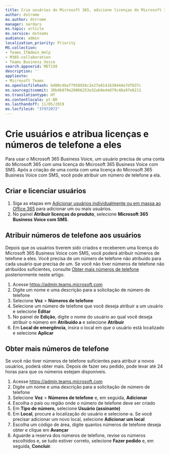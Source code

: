 ```yaml
---
title: Crie usuários do Microsoft 365, adicione licenças do Microsoft 365 Business Voice e atribua números de telefone
author: dstrome
ms.author: dstrome
manager: serdars
ms.topic: article
ms.service: msteams
audience: admin
localization_priority: Priority
MS.collection:
- Teams_ITAdmin_Help
- M365-collaboration
- Teams_Business_Voice
search.appverid: MET150
description: ''
appliesto:
- Microsoft Teams
ms.openlocfilehash: bd00c4baf7958926c2e27e8141630444e7df637c
ms.sourcegitcommit: 30b4b979e20066253e32ab9e44d79c48a97e6211
ms.translationtype: HT
ms.contentlocale: pt-BR
ms.lasthandoff: 11/05/2019
ms.locfileid: "37972072"
---
```

# <a name="create-and-license-users-and-assign-phone-numbers-to-them"></a>Crie usuários e atribua licenças e números de telefone a eles

Para usar o Microsoft 365 Business Voice, um usuário precisa de uma conta do Microsoft 365 com uma licença do Microsoft 365 Business Voice com SMS. Após a criação de uma conta com uma licença do Microsoft 365 Business Voice com SMS, você pode atribuir um número de telefone a ela.

## <a name="create-and-license-users"></a>Criar e licenciar usuários

1. Siga as etapas em [Adicionar usuários individualmente ou em massa ao Office 365](https://docs.microsoft.com/office365/admin/add-users/add-users) para adicionar um ou mais usuários.
2. No painel **Atribuir licenças do produto**, selecione **Microsoft 365 Business Voice com SMS**.

## <a name="assign-phone-numbers-to-users"></a>Atribuir números de telefone aos usuários

Depois que os usuários tiverem sido criados e receberem uma licença do Microsoft 365 Business Voice com SMS, você poderá atribuir números de telefone a eles. Você precisa de um número de telefone não atribuído para cada usuário que precisa de um. Se você não tiver números de telefone não atribuídos suficientes, consulte [Obter mais números de telefone](#get-more-phone-numbers) posteriormente neste artigo.

1. Acesse https://admin.teams.microsoft.com
2. Digite um nome e uma descrição para a solicitação de número de telefone
3. Selecione **Voz** > **Números de telefone**
4. Selecione um número de telefone que você deseja atribuir a um usuário e selecione **Editar**
5. No painel de **Edição**, digite o nome do usuário ao qual você deseja atribuir o número em **Atribuído a** e selecione **Atribuir**
6. Em **Local de emergência**, insira o local em que o usuário está localizado e selecione **Aplicar**


## <a name="get-more-phone-numbers"></a>Obter mais números de telefone

Se você não tiver números de telefone suficientes para atribuir a novos usuários, poderá obter mais. Depois de fazer seu pedido, pode levar até 24 horas para que os números estejam disponíveis.

1. Acesse https://admin.teams.microsoft.com
2. Digite um nome e uma descrição para a solicitação de número de telefone
3. Selecione **Voz** > **Números de telefone** e, em seguida, **Adicionar**
4. Escolha o país ou região onde o número de telefone deve ser criado
5. Em **Tipo de número**, selecione **Usuário (assinante)**
6. Em **Local**, procure a localização do usuário e selecione-a. Se você precisar adicionar um novo local, selecione **Adicionar um local**
7. Escolha um código de área, digite quantos números de telefone deseja obter e clique em **Avançar**
8. Aguarde a reserva dos números de telefone, revise os números escolhidos e, se tudo estiver correto, selecione **Fazer pedido** e, em seguida, **Concluir**.

